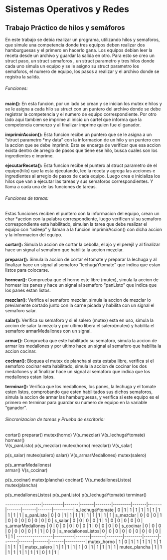 # Sistemas Operativos y Redes  
## Trabajo Práctico de hilos y semáforos  

En este trabajo se debia realizar un programa, utilizando hilos y semaforos, que simule una competencia donde tres equipos deben realizar dos hamburguesas y el primero en hacerlo gana.  Los equipos debian leer la receta desde un archivo y guardar la salida en otro. Para esto se creo un struct paso, un struct semaforos , un struct parametro y tres hilos donde cada uno simula un equipo y se le asigno su struct parametro los semaforos, el numero de equipo, los pasos a realizar y el archivo donde se registra la salida. 
 
###### Funciones:   

**main():**  En esta funcion, por un lado se crean y se inician  los mutex e hilos y se le asigna a cada hilo su struct con un puntero del archivo donde se debe registrar la competencia y el numero de equipo correspondiente. Por otro lado aqui tambien se imprime al inicio un cartel que informa que la competencia comenzo y al finalizar  imprime quien fue el ganador. 
 
**imprimirAccion():** Esta funcion recibe un puntero que se le asigna a un  “struct parametro *my data” con la informacion de un hilo y un puntero con la accion que se debe imprimir. Esta se encarga de verificar que esa accion exista dentro de arreglo de pasos que tiene ese hilo, busca cuales son los ingredientes e imprime.  

**ejecutarReceta():** Esta funcion recibe el puntero al struct parametro de el equipo(hilo) que la esta ejecutando, lee la receta y agrega las acciones e ingredientes al arreglo de pasos de cada equipo. Luego crea e inicializa los hilos que van a ejecutar las tareas y sus semaforos correspondientes. Y llama a cada una de las funciones de tareas. 

###### Funciones de tareas:

Estas funciones reciben el puntero con la informacion del equipo, crean un char *accion con la palabra correspondiente, luego verifican si su semaforo correspondiente esta habilitado, simulan la tarea que debe realizar el equipo con “usleep” y  llaman a la funcion imprimirAccion() con dicha accion y la informacion del equipo. 

**cortar():**  Simula la accion de cortar la cebolla, el ajo y el perejil y al finalizar hace un signal al semaforo que habilita la accion mezclar. 

**preparar():** Simula la accion de cortar el tomate y preparar la lechuga y al finalizar hace un signal al semaforo “lechugaYtomate” que indica que estan listos para colocarse. 

**hornear():** Comprueba que el horno este libre (mutex), simula la accion de hornear los panes y hace un signal al  semaforo “panListo” que indica que los panes estan listos. 

**mezclar():** Verifica el semaforo mezclar, simula la accion de mezclar lo previamente cortado junto con la carne picada y habilita con un signal el semaforo salar. 

**salar():** Verifica su semaforo y si el salero (mutex) esta en uso, simula la accion de salar la mezcla y por ultimo libera el salero(mutex) y habilita el semaforo armarMedallones con un signal. 

**armar():** Comprueba que este habilitado su semaforo, simula la accion de armar los medallones y por ultimo hace un signal al semaforo que habilita la accion cocinar. 

**cocinar():** Bloquea el mutex de plancha si esta estaba libre, verifica si el semaforo cocinar esta habilitado, simula la accion de cocinar los dos medallones y al finalizar hace un signal al semaforo que indica que los medallones estan listos. 

**terminar():** Verifica que los medallones, los panes, la lechuga y el tomate esten listos, comprobando que esten habilitados sus dichos semaforos, simula la accion de armar las hamburguesas, y verifica si este equipo es el primero en terminar para guardar su numero de equipo en la variable “ganador”. 


###### Sincronizacion de tareas y Prueba de escritorio: 

 cortar()              preparar()               mutex(horno) 
 V(s_mezclar)     V(s_lechugaYtomate)             hornear()        
                                                V(s_panListo)
 p(s_mezclar)                                    mutex(horno)
   mezclar() 
  V(s_salar) 
 
 
 p(s_salar) 
mutex(salero) 
  salar() 
V(s_armarMedallones) 
 mutex(salero) 
 
 
p(s_armarMedallones)   
    armar() 
  V(s_cocinar) 
 
 
 p(s_cocinar) 
mutex(plancha) 
   cocinar() 
V(s_medallonesListos)  
 mutex(plancha) 
 
 
p(s_medallonesListos) 
  p(s_panListo) 
p(s_lechugaYtomate) 
    terminar()  
 
 
 

------------------|----------|-------|-------|--------|---------|-------|-------|-------|-------|-------|----------|
s_lechugaYtomate  |     0    |   1   |   1   |    1   |    1    |   1   |   1   |   1   |   1   |   1   |     1    |
s_panListo        |     0    |   0   |   1   |    1   |    1    |   1   |   1   |   1   |    1  |   1   |     1    |
s_mezclar         |     0    |   0   |   0   |    1   |    0    |   0   |   0   |   0   |    0  |   0   |     0    |
s_salar           |     0    |   0   |   0   |    0   |    1    |   1   |   0   |   0   |    0  |   0   |     0    | 
s_armarMedallones |     0    |   0   |   0   |    0   |    0    |   0   |   1   |   0   |    0  |   0   |     0    |
s_cocinar         |     0    |   0   |   0   |    0   |    0    |   0   |   0   |   1   |    1  |   0   |     0    |
s_medallonesListos|     0    |   0   |   0   |    0   |    0    |   0   |   0   |   0   |    0  |   1   |     1    |
------------------|----------|-------|-------|--------|---------|-------|-------|-------|-------|-------|----------|
mutex_horno       |     1    |   0   |   1   |    1   |    1    |   1   |   1   |   1   |    1  |   1   |     1    |
mutex_salero      |     1    |   1   |   1   |    1   |    1    |   0   |   1   |   1   |    1  |   1   |     1    |
mutex_plancha     |     1    |   1   |   1   |    1   |    1    |   1   |   1   |   1   |    0  |   1   |     1    |
